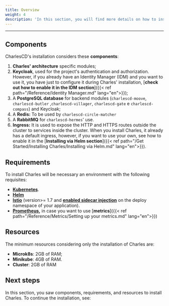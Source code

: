 ```yaml
---
title: Overview
weight: 4
description: 'In this section, you will find more details on how to install Charles.'
---
```


---

## **Components**
 
CharlesCD's installation considers these **components**:

1. **Charles' architecture** specific modules; 
2. **Keycloak**, used for the project's authentication and authorization. However, if you already have an Identity Manager \(IDM\) and you want to use it, you have just to configure it during Charles' installation, [**check out how to enable it in the IDM section**]({{< ref path="/Reference/Identity Manager.md" lang="en">}});
3. A **PostgreSQL database** for backend modules \(`charlescd-moove`, `charlescd-butler` ,`charlescd-villager`, `charlescd-gate` e `charlescd-compass`\) and Keycloak;
4. A **Redis:**  To be used by `charlescd-circle-matcher`
5. A **RabbitMQ** for `charlescd-hermes`' use.
6. **Ingress:** It is used to expose the HTTP and HTTPS routes outside the cluster to services inside the cluster. When you install Charles, it already has a default ingress, however, if you want to use your own, see how to enable it in the [**Installing via Helm section**]({{< ref path="/Get Started/Installing Charles/Installing via Helm.md" lang="en">}}). 

## **Requirements**

To install Charles will be necessary an environment with the following requisites: 

* [**Kubernetes**](https://kubernetes.io/docs/setup/).
* [**Helm**](https://helm.sh/docs/intro/install/)
* [**Istio**](https://istio.io/archive/) \(version&gt;= 1.7  and [**enabled sidecar injection**](https://istio.io/latest/docs/setup/additional-setup/sidecar-injection/#automatic-sidecar-injection) on the deploy namespace of your application\).
* [**Prometheus**](https://prometheus.io/docs/prometheus/latest/getting_started/)**,** in case you want to use [**metrics**]({{< ref path="/Reference/Metrics/Setting up your metrics.md" lang="en">}}) 

## **Resources** 

The minimum resources considering only the installation of Charles are: 

* **Microk8s**: 2GB of RAM; 
* **Minikube**: 4GB of RAM. 
* **Cluster**: 2GB of RAM

## Next steps

In this section, you saw components, requirements, and resources to install Charles. To continue the installation, see:
